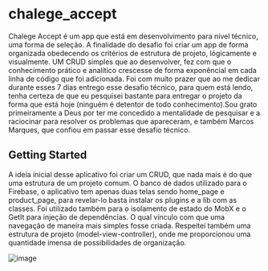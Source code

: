 # chalege_accept

Chalege Accept é um app que está em desenvolvimento para nível técnico, uma forma de seleção.
A finalidade do desafio foi criar um app de forma organizada obedecendo os critérios de estrutura de projeto, lógicamente e visualmente.
UM CRUD simples que ao desenvolver, fez com que o conhecimento prático e analítico crescesse de forma exponêncial em cada linha de código que foi adicionada.
Foi com muito prazer que ao me dedicar durante esses 7 dias entrego esse desafio técnico, para quem está lendo, tenha certeza de que eu pesquisei bastante para entregar o projeto da forma que está hoje (ninguém é detentor de todo conhecimento).Sou grato primeiramente a Deus por ter me concedido a mentalidade de pesquisar e a raciocinar para resolver os problemas que apareceram, e também Marcos Marques, que confiou em passar esse desafio técnico.

## Getting Started
A ideia inicial desse aplicativo foi criar um CRUD, que nada mais é do que uma estrutura de um projeto comum.
O banco de dados utilizado para o Firebase, o aplicativo tem apenas duas telas sendo home_page e product_page, para revelar-lo basta instalar os plugins e a lib com as classes.
Foi utilizado também para o isolamento de estado do MobX e o GetIt para injeção de dependências. O qual vínculo com que uma navegação de maneira mais simples fosse criada.
Respeitei também uma estrutura de projeto (model-view-controller), onde me proporcionou uma quantidade imensa de possibilidades de organização.

![image](https://user-images.githubusercontent.com/48862266/104388114-4b3f9900-5517-11eb-95c8-9cea374f3b04.png)
